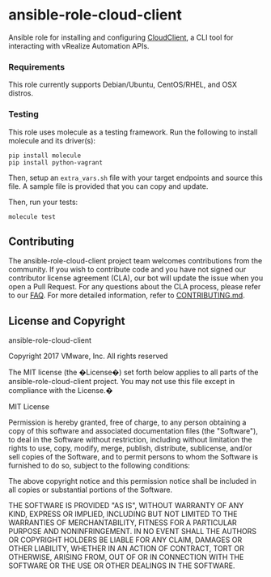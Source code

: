 # ansible-role-cloud-client

Ansible role for installing and configuring [CloudClient](https://code.vmware.com/tool/cloudclient/), a CLI tool for interacting with vRealize Automation APIs.

### Requirements

This role currently supports Debian/Ubuntu, CentOS/RHEL, and OSX distros.

### Testing

This role uses molecule as a testing framework.  Run the following to install molecule and its driver(s):

```
pip install molecule
pip install python-vagrant
```

Then, setup an `extra_vars.sh` file with your target endpoints and source this file.  A sample file is provided that
you can copy and update.

Then, run your tests:

```
molecule test
```

## Contributing

The ansible-role-cloud-client project team welcomes contributions from the community. If you wish to contribute code and you have not
signed our contributor license agreement (CLA), our bot will update the issue when you open a Pull Request. For any
questions about the CLA process, please refer to our [FAQ](https://cla.vmware.com/faq). For more detailed information,
refer to [CONTRIBUTING.md](CONTRIBUTING.md).

## License and Copyright

ansible-role-cloud-client

Copyright 2017 VMware, Inc.  All rights reserved

The MIT license (the �License�) set forth below applies to all parts of the ansible-role-cloud-client project.  You may not use this file except in compliance with the License.�

MIT License

Permission is hereby granted, free of charge, to any person obtaining a copy of this software and associated documentation files (the "Software"), to deal in the Software without restriction, including without limitation the rights to use, copy, modify, merge, publish, distribute, sublicense, and/or sell copies of the Software, and to permit persons to whom the Software is furnished to do so, subject to the following conditions:

The above copyright notice and this permission notice shall be included in all copies or substantial portions of the Software.

THE SOFTWARE IS PROVIDED "AS IS", WITHOUT WARRANTY OF ANY KIND, EXPRESS OR IMPLIED, INCLUDING BUT NOT LIMITED TO THE WARRANTIES OF MERCHANTABILITY, FITNESS FOR A PARTICULAR PURPOSE AND NONINFRINGEMENT. IN NO EVENT SHALL THE AUTHORS OR COPYRIGHT HOLDERS BE LIABLE FOR ANY CLAIM, DAMAGES OR OTHER LIABILITY, WHETHER IN AN ACTION OF CONTRACT, TORT OR OTHERWISE, ARISING FROM, OUT OF OR IN CONNECTION WITH THE SOFTWARE OR THE USE OR OTHER DEALINGS IN THE SOFTWARE.
